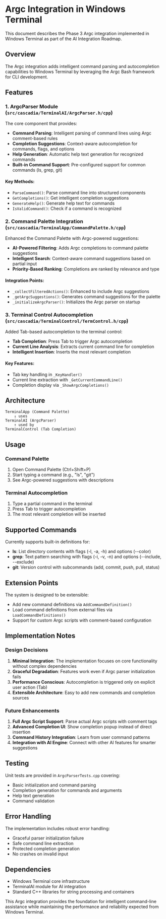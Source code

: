 # Argc Integration in Windows Terminal

This document describes the Phase 3 Argc integration implemented in Windows Terminal as part of the AI Integration Roadmap.

## Overview

The Argc integration adds intelligent command parsing and autocompletion capabilities to Windows Terminal by leveraging the Argc Bash framework for CLI development.

## Features

### 1. ArgcParser Module (`src/cascadia/TerminalAI/ArgcParser.h/cpp`)

The core component that provides:
- **Command Parsing**: Intelligent parsing of command lines using Argc comment-based rules
- **Completion Suggestions**: Context-aware autocompletion for commands, flags, and options
- **Help Generation**: Automatic help text generation for recognized commands
- **Built-in Command Support**: Pre-configured support for common commands (ls, grep, git)

#### Key Methods:
- `ParseCommand()`: Parse command line into structured components
- `GetCompletions()`: Get intelligent completion suggestions
- `GenerateHelp()`: Generate help text for commands
- `IsValidCommand()`: Check if a command is recognized

### 2. Command Palette Integration (`src/cascadia/TerminalApp/CommandPalette.h/cpp`)

Enhanced the Command Palette with Argc-powered suggestions:
- **AI-Powered Filtering**: Adds Argc completions to command palette suggestions
- **Intelligent Search**: Context-aware command suggestions based on partial input
- **Priority-Based Ranking**: Completions are ranked by relevance and type

#### Integration Points:
- `_collectFilteredActions()`: Enhanced to include Argc suggestions
- `_getArgcSuggestions()`: Generates command suggestions for the palette
- `_initializeArgcParser()`: Initializes the Argc parser on startup

### 3. Terminal Control Autocompletion (`src/cascadia/TerminalControl/TermControl.h/cpp`)

Added Tab-based autocompletion to the terminal control:
- **Tab Completion**: Press Tab to trigger Argc autocompletion
- **Current Line Analysis**: Extracts current command line for completion
- **Intelligent Insertion**: Inserts the most relevant completion

#### Key Features:
- Tab key handling in `_KeyHandler()`
- Current line extraction with `_GetCurrentCommandLine()`
- Completion display via `_ShowArgcCompletions()`

## Architecture

```
TerminalApp (Command Palette)
    ↓ uses
TerminalAI (ArgcParser)
    ↑ used by
TerminalControl (Tab Completion)
```

## Usage

### Command Palette
1. Open Command Palette (Ctrl+Shift+P)
2. Start typing a command (e.g., "ls", "git")
3. See Argc-powered suggestions with descriptions

### Terminal Autocompletion
1. Type a partial command in the terminal
2. Press Tab to trigger autocompletion
3. The most relevant completion will be inserted

## Supported Commands

Currently supports built-in definitions for:
- **ls**: List directory contents with flags (-l, -a, -h) and options (--color)
- **grep**: Text pattern searching with flags (-i, -v, -n) and options (--include, --exclude)
- **git**: Version control with subcommands (add, commit, push, pull, status)

## Extension Points

The system is designed to be extensible:
- Add new command definitions via `AddCommandDefinition()`
- Load command definitions from external files via `LoadCommandDefinitions()`
- Support for custom Argc scripts with comment-based configuration

## Implementation Notes

### Design Decisions
1. **Minimal Integration**: The implementation focuses on core functionality without complex dependencies
2. **Graceful Degradation**: Features work even if Argc parser initialization fails
3. **Performance Conscious**: Autocompletion is triggered only on explicit user action (Tab)
4. **Extensible Architecture**: Easy to add new commands and completion sources

### Future Enhancements
1. **Full Argc Script Support**: Parse actual Argc scripts with comment tags
2. **Advanced Completion UI**: Show completion popup instead of direct insertion
3. **Command History Integration**: Learn from user command patterns
4. **Integration with AI Engine**: Connect with other AI features for smarter suggestions

## Testing

Unit tests are provided in `ArgcParserTests.cpp` covering:
- Basic initialization and command parsing
- Completion generation for commands and arguments
- Help text generation
- Command validation

## Error Handling

The implementation includes robust error handling:
- Graceful parser initialization failure
- Safe command line extraction
- Protected completion generation
- No crashes on invalid input

## Dependencies

- Windows Terminal core infrastructure
- TerminalAI module for AI integration
- Standard C++ libraries for string processing and containers

This Argc integration provides the foundation for intelligent command-line assistance while maintaining the performance and reliability expected from Windows Terminal.
